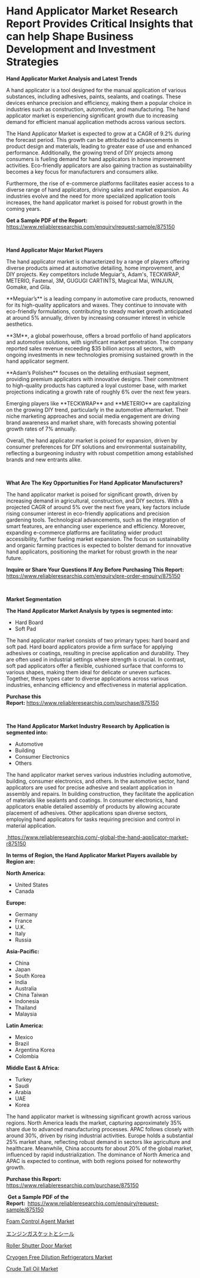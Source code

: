 <p><h1>Hand Applicator Market Research Report Provides Critical Insights that can help Shape Business Development and Investment Strategies</h1></p><p><strong>Hand Applicator Market Analysis and Latest Trends</strong></p>
<p><p>A hand applicator is a tool designed for the manual application of various substances, including adhesives, paints, sealants, and coatings. These devices enhance precision and efficiency, making them a popular choice in industries such as construction, automotive, and manufacturing. The hand applicator market is experiencing significant growth due to increasing demand for efficient manual application methods across various sectors.</p><p>The Hand Applicator Market is expected to grow at a CAGR of 9.2% during the forecast period. This growth can be attributed to advancements in product design and materials, leading to greater ease of use and enhanced performance. Additionally, the growing trend of DIY projects among consumers is fueling demand for hand applicators in home improvement activities. Eco-friendly applicators are also gaining traction as sustainability becomes a key focus for manufacturers and consumers alike.</p><p>Furthermore, the rise of e-commerce platforms facilitates easier access to a diverse range of hand applicators, driving sales and market expansion. As industries evolve and the need for more specialized application tools increases, the hand applicator market is poised for robust growth in the coming years.</p></p>
<p><strong>Get a Sample PDF of the Report:&nbsp;</strong> <a href="https://www.reliableresearchiq.com/enquiry/request-sample/875150">https://www.reliableresearchiq.com/enquiry/request-sample/875150</a></p>
<p>&nbsp;</p>
<p><strong>Hand Applicator Major Market Players</strong></p>
<p><p>The hand applicator market is characterized by a range of players offering diverse products aimed at automotive detailing, home improvement, and DIY projects. Key competitors include Meguiar's, Adam's, TECKWRAP, METERIO, Fastenal, 3M, GUGUGI CARTINTS, Magical Mai, WINJUN, Gomake, and Gila. </p><p>**Meguiar’s** is a leading company in automotive care products, renowned for its high-quality applicators and waxes. They continue to innovate with eco-friendly formulations, contributing to steady market growth anticipated at around 5% annually, driven by increasing consumer interest in vehicle aesthetics.</p><p>**3M**, a global powerhouse, offers a broad portfolio of hand applicators and automotive solutions, with significant market penetration. The company reported sales revenue exceeding $35 billion across all sectors, with ongoing investments in new technologies promising sustained growth in the hand applicator segment.</p><p>**Adam’s Polishes** focuses on the detailing enthusiast segment, providing premium applicators with innovative designs. Their commitment to high-quality products has captured a loyal customer base, with market projections indicating a growth rate of roughly 6% over the next few years.</p><p>Emerging players like **TECKWRAP** and **METERIO** are capitalizing on the growing DIY trend, particularly in the automotive aftermarket. Their niche marketing approaches and social media engagement are driving brand awareness and market share, with forecasts showing potential growth rates of 7% annually.</p><p>Overall, the hand applicator market is poised for expansion, driven by consumer preferences for DIY solutions and environmental sustainability, reflecting a burgeoning industry with robust competition among established brands and new entrants alike.</p></p>
<p>&nbsp;</p>
<p><strong>What Are The Key Opportunities For Hand Applicator Manufacturers?</strong></p>
<p><p>The hand applicator market is poised for significant growth, driven by increasing demand in agricultural, construction, and DIY sectors. With a projected CAGR of around 5% over the next five years, key factors include rising consumer interest in eco-friendly applications and precision gardening tools. Technological advancements, such as the integration of smart features, are enhancing user experience and efficiency. Moreover, expanding e-commerce platforms are facilitating wider product accessibility, further fueling market expansion. The focus on sustainability and organic farming practices is expected to bolster demand for innovative hand applicators, positioning the market for robust growth in the near future.</p></p>
<p><strong>Inquire or Share Your Questions If Any Before Purchasing This Report:</strong> <a href="https://www.reliableresearchiq.com/enquiry/pre-order-enquiry/875150">https://www.reliableresearchiq.com/enquiry/pre-order-enquiry/875150</a></p>
<p>&nbsp;</p>
<p><strong>Market Segmentation</strong></p>
<p><strong>The Hand Applicator Market Analysis by types is segmented into:</strong></p>
<p><ul><li>Hard Board</li><li>Soft Pad</li></ul></p>
<p><p>The hand applicator market consists of two primary types: hard board and soft pad. Hard board applicators provide a firm surface for applying adhesives or coatings, resulting in precise application and durability. They are often used in industrial settings where strength is crucial. In contrast, soft pad applicators offer a flexible, cushioned surface that conforms to various shapes, making them ideal for delicate or uneven surfaces. Together, these types cater to diverse applications across various industries, enhancing efficiency and effectiveness in material application.</p></p>
<p><strong>Purchase this Report:&nbsp;</strong><a href="https://www.reliableresearchiq.com/purchase/875150">https://www.reliableresearchiq.com/purchase/875150</a></p>
<p>&nbsp;</p>
<p><strong>The Hand Applicator Market Industry Research by Application is segmented into:</strong></p>
<p><ul><li>Automotive</li><li>Building</li><li>Consumer Electronics</li><li>Others</li></ul></p>
<p><p>The hand applicator market serves various industries including automotive, building, consumer electronics, and others. In the automotive sector, hand applicators are used for precise adhesive and sealant application in assembly and repairs. In building construction, they facilitate the application of materials like sealants and coatings. In consumer electronics, hand applicators enable detailed assembly of products by allowing accurate placement of adhesives. Other applications span diverse sectors, employing hand applicators for tasks requiring precision and control in material application.</p></p>
<p><a href="https://www.reliableresearchiq.com/-global-the-hand-applicator-market-r875150">&nbsp;https://www.reliableresearchiq.com/-global-the-hand-applicator-market-r875150</a></p>
<p><strong>In terms of Region, the Hand Applicator Market Players available by Region are:</strong></p>
<p>
    <p> <strong> North America: </strong>
        <ul>
            <li>United States</li>
            <li>Canada</li>
        </ul>
        </p> 
    <p> <strong> Europe: </strong>
        <ul>
            <li>Germany</li>
            <li>France</li>
            <li>U.K.</li>
            <li>Italy</li>
            <li>Russia</li>
        </ul>
        </p> 
    <p> <strong> Asia-Pacific: </strong>
        <ul>
            <li>China</li>
            <li>Japan</li>
            <li>South Korea</li>
            <li>India</li>
            <li>Australia</li>
            <li>China Taiwan</li>
            <li>Indonesia</li>
            <li>Thailand</li>
            <li>Malaysia</li>
        </ul>
        </p> 
    <p> <strong> Latin America: </strong>
        <ul>
            <li>Mexico</li>
            <li>Brazil</li>
            <li>Argentina Korea</li>
            <li>Colombia</li>
        </ul>
        </p> 
    <p> <strong> Middle East & Africa: </strong>
        <ul>
            <li>Turkey</li>
            <li>Saudi</li>
            <li>Arabia</li>
            <li>UAE</li>
            <li>Korea</li>
        </ul>
    </p>
    </p>
<p><p>The hand applicator market is witnessing significant growth across various regions. North America leads the market, capturing approximately 35% share due to advanced manufacturing processes. APAC follows closely with around 30%, driven by rising industrial activities. Europe holds a substantial 25% market share, reflecting robust demand in sectors like agriculture and healthcare. Meanwhile, China accounts for about 20% of the global market, influenced by rapid industrialization. The dominance of North America and APAC is expected to continue, with both regions poised for noteworthy growth.</p></p>
<p><strong>Purchase this Report: </strong><a href="https://www.reliableresearchiq.com/purchase/875150">https://www.reliableresearchiq.com/purchase/875150</a></p>
<p>&nbsp;<strong>Get a Sample PDF of the Report:&nbsp;&nbsp;</strong><a href="https://www.reliableresearchiq.com/enquiry/request-sample/875150">https://www.reliableresearchiq.com/enquiry/request-sample/875150</a></p>
<p><strong></strong></p>
<p><p><a href="https://issuu.com/reportprime-2/docs/foam-control-agent-market-size-2030_082bdeefeca0a7">Foam Control Agent Market</a></p><p><a href="https://medium.com/@taniawisozk/%E3%82%A8%E3%83%B3%E3%82%B8%E3%83%B3%E3%82%AC%E3%82%B9%E3%82%B1%E3%83%83%E3%83%88%E3%81%A8%E3%82%B7%E3%83%BC%E3%83%AB%E3%81%AE%E5%B8%82%E5%A0%B4%E5%8B%95%E5%90%91-%E5%B8%82%E5%A0%B4%E3%82%BB%E3%82%B0%E3%83%A1%E3%83%B3%E3%83%86%E3%83%BC%E3%82%B7%E3%83%A7%E3%83%B3%E3%81%AE%E8%A9%B3%E7%B4%B0%E3%81%AA%E7%A0%94%E7%A9%B6%E3%81%A8%E6%96%B0%E8%88%88%E3%83%88%E3%83%AC%E3%83%B3%E3%83%89%E3%81%AE%E9%87%8D%E8%A6%81%E6%80%A7%E3%81%AE%E5%88%86%E6%9E%90-e62e934f0eff?postPublishedType=initial">エンジンガスケットとシール</a></p><p><a href="https://medium.com/@veroniceroa846/the-roller-shutter-door-industry-analysis-report-offers-a-comprehensive-and-current-examination-c563353aa202">Roller Shutter Door Market</a></p><p><a href="https://www.linkedin.com/pulse/cryogen-free-dilution-refrigerators-market-global-insights-9mgrf?trackingId=wZXEE7ujSZa7h1uQ2RiaoQ%3D%3D">Cryogen Free Dilution Refrigerators Market</a></p><p><a href="https://www.linkedin.com/pulse/crude-tall-oil-market-insights-products-regional-analysis-rzmje?trackingId=BIqin%2B4kSRa4cxS5e8nniA%3D%3D">Crude Tall Oil Market</a></p></p>